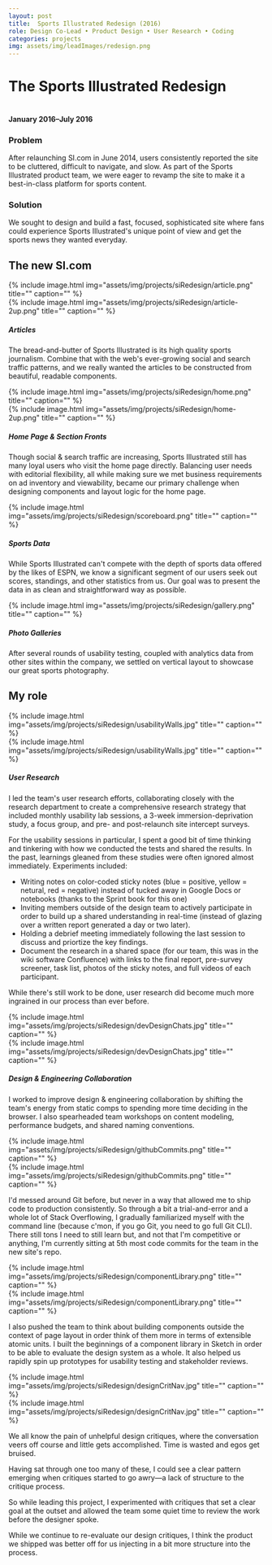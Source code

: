 ```yaml
---
layout: post
title:  Sports Illustrated Redesign (2016)
role: Design Co-Lead • Product Design • User Research • Coding
categories: projects
img: assets/img/leadImages/redesign.png
---
```



<div class="title">
  <h1 class="headline">The <span class="sports">Sports</span> <span class="illustrated">Illustrated</span> Redesign</h1>
  <img src="../assets/img/projects/siRedesign/hero-redesign2.png" alt="" class="hero-img">
  <h4 class="date">January 2016–July 2016</h4>
  <div class="intro">
    <h3>Problem</h3>
    <p>After relaunching SI.com in June 2014, users consistently reported the site to be cluttered, difficult to navigate, and slow. As part of the Sports Illustrated product team, we were eager to revamp the site to make it a best-in-class platform for sports content.</p>
    <h3>Solution</h3>
    <p>We sought to design and build a fast, focused, sophisticated site where fans could experience Sports Illustrated's unique point of view and get the sports news they wanted everyday.</p>
  </div>
</div>

<section>
  <h2 class="bullet">The new SI.com</h2>
  <div class="highlight-odd">
    <div class="screenshot-sm">{% include image.html img="assets/img/projects/siRedesign/article.png" title="" caption="" %}</div>
    <div class="screenshot-lg">{% include image.html img="assets/img/projects/siRedesign/article-2up.png" title="" caption="" %}</div>
    <div class="takeaway">
      <h5 class="example">Articles</h5>
      <p class="description">The bread-and-butter of Sports Illustrated is its high quality sports journalism. Combine that with the web's ever-growing social and search traffic patterns, and we really wanted the articles to be constructed from beautiful, readable components.</p>
    </div>
  </div>
  <div class="highlight-even">
    <div class="screenshot-sm">{% include image.html img="assets/img/projects/siRedesign/home.png" title="" caption="" %}</div>
    <div class="screenshot-lg">{% include image.html img="assets/img/projects/siRedesign/home-2up.png" title="" caption="" %}</div>
    <div class="takeaway">
      <h5 class="example">Home Page & Section Fronts</h5>
      <p class="description">Though social & search traffic are increasing, Sports Illustrated still has many loyal users who visit the home page directly. Balancing user needs with editorial flexibility, all while making sure we met business requirements on ad inventory and viewability, became our primary challenge when designing components and layout logic for the home page.</p>
    </div>
  </div>
  <div class="highlight-odd">
    <div class="screenshot-sm">{% include image.html img="assets/img/projects/siRedesign/scoreboard.png" title="" caption="" %}</div>
    <div class="screenshot-lg"></div>
    <div class="takeaway">
      <h5 class="example">Sports Data</h5>
      <p class="description">While Sports Illustrated can't compete with the depth of sports data offered by the likes of ESPN, we know a significant segment of our users seek out scores, standings, and other statistics from us. Our goal was to present the data in as clean and straightforward way as possible.</p>
    </div>
  </div>
  <div class="highlight-even">
    <div class="screenshot-sm">{% include image.html img="assets/img/projects/siRedesign/gallery.png" title="" caption="" %}</div>
    <div class="screenshot-lg"></div>
    <div class="takeaway">
      <h5 class="example">Photo Galleries</h5>
      <p class="description">After several rounds of usability testing, coupled with analytics data from other sites within the company, we settled on vertical layout to showcase our great sports photography.</p>
    </div>
  </div>
</section>

<section>
  <h2 class="bullet">My role</h2>
  <div class="highlight-odd">
    <div class="screenshot-sm">{% include image.html img="assets/img/projects/siRedesign/usabilityWalls.jpg" title="" caption="" %}</div>
    <div class="screenshot-lg">{% include image.html img="assets/img/projects/siRedesign/usabilityWalls.jpg" title="" caption="" %}</div>
    <div class="takeaway">
      <h5 class="example">User Research</h5>
      <p class="description">I led the team's user research efforts, collaborating closely with the research department to create a comprehensive research strategy that included monthly usability lab sessions, a 3-week immersion-deprivation study, a focus group, and pre- and post-relaunch site intercept surveys.</p>
      <div class="line-break"></div>
      <div class="elaborate">
        <p>For the usability sessions in particular, I spent a good bit of time thinking and tinkering with how we conducted the tests and shared the results. In the past, learnings gleaned from these studies were often ignored almost immediately. Experiments included:</p>
        <ul>
          <li>Writing notes on color-coded sticky notes (blue = positive, yellow = netural, red = negative) instead of tucked away in Google Docs or notebooks (thanks to the Sprint book for this one)</li>
          <li>Inviting members outside of the design team to actively participate in order to build up a shared understanding in real-time (instead of glazing over a written report generated a day or two later).</li>
          <li>Holding a debrief meeting immediately following the last session to discuss and priortize the key findings.</li>
          <li>Document the research in a shared space (for our team, this was in the wiki software Confluence) with links to the final report, pre-survey screener, task list, photos of the sticky notes, and full videos of each participant.</li>
        </ul>
        <p>While there's still work to be done, user research did become much more ingrained in our process than ever before.</p>
      </div>
    </div>
  </div>
  <div class="highlight-even">
    <div class="screenshot-sm">{% include image.html img="assets/img/projects/siRedesign/devDesignChats.jpg" title="" caption="" %}</div>
    <div class="screenshot-lg">{% include image.html img="assets/img/projects/siRedesign/devDesignChats.jpg" title="" caption="" %}</div>
    <div class="takeaway">
      <h5 class="example">Design & Engineering Collaboration</h5>
      <p class="description">I worked to improve design & engineering collaboration by shifting the team's energy from static comps to spending more time deciding in the browser. I also spearheaded team workshops on content modeling, performance budgets, and shared naming conventions.</p>
      <div class="line-break"></div>
      <div class="elaborate">
        <div class="screenshot-sm">{% include image.html img="assets/img/projects/siRedesign/githubCommits.png" title="" caption="" %}</div>
        <div class="screenshot-lg">{% include image.html img="assets/img/projects/siRedesign/githubCommits.png" title="" caption="" %}</div>
        <p>I'd messed around Git before, but never in a way that allowed me to ship code to production consistently. So through a bit a trial-and-error and a whole lot of Stack Overflowing, I gradually familiarized myself with the command line (because c'mon, if you go Git, you need to go full Git CLI). There still tons I need to still learn but, and not that I'm competitive or anything, I'm currently sitting at 5th most code commits for the team in the new site's repo.</p>
        <div class="screenshot-sm">{% include image.html img="assets/img/projects/siRedesign/componentLibrary.png" title="" caption="" %}</div>
        <div class="screenshot-lg">{% include image.html img="assets/img/projects/siRedesign/componentLibrary.png" title="" caption="" %}</div>
        <p>I also pushed the team to think about building components outside the context of page layout in order think of them more in terms of extensible atomic units. I built the beginnings of a component library in Sketch in order to be able to evaluate the design system as a whole. It also helped us rapidly spin up prototypes for usability testing and stakeholder reviews.</p>
        <div class="screenshot-sm">{% include image.html img="assets/img/projects/siRedesign/designCritNav.jpg" title="" caption="" %}</div>
        <div class="screenshot-lg">{% include image.html img="assets/img/projects/siRedesign/designCritNav.jpg" title="" caption="" %}</div>
        <p>We all know the pain of unhelpful design critiques, where the conversation veers off course and little gets accomplished. Time is wasted and egos get bruised.</p>
        <p>Having sat through one too many of these, I could see a clear pattern emerging when critiques started to go awry—a lack of structure to the critique process.</p>
        <p>So while leading this project, I experimented with critiques that set a clear goal at the outset and allowed the team some quiet time to review the work before the designer spoke.</p>
        <p>While we continue to re-evaluate our design critiques, I think the product we shipped was better off for us injecting in a bit more structure into the process.</p>
      </div>
    </div>
  </div>
</section>